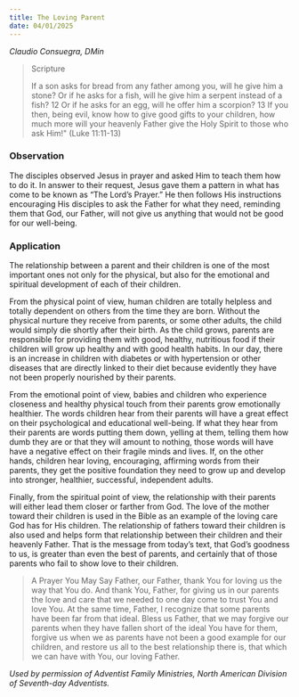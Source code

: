 ```yaml
---
title: The Loving Parent
date: 04/01/2025
---
```


_Claudio Consuegra, DMin_

> <p>Scripture</p>
> If a son asks for bread from any father among you, will he give him a stone? Or if he asks for a fish, will he give him a serpent instead of a fish? 12 Or if he asks for an egg, will he offer him a scorpion? 13 If you then, being evil, know how to give good gifts to your children, how much more will your heavenly Father give the Holy Spirit to those who ask Him!" (Luke 11:11-13)

### Observation

The disciples observed Jesus in prayer and asked Him to teach them how to do it. In answer to their request, Jesus gave them a pattern in what has come to be known as “The Lord’s Prayer.” He then follows His instructions encouraging His disciples to ask the Father for what they need, reminding them that God, our Father, will not give us anything that would not be good for our well-being.

### Application

The relationship between a parent and their children is one of the most important ones not only for the physical, but also for the emotional and spiritual development of each of their children.

From the physical point of view, human children are totally helpless and totally dependent on others from the time they are born. Without the physical nurture they receive from parents, or some other adults, the child would simply die shortly after their birth. As the child grows, parents are responsible for providing them with good, healthy, nutritious food if their children will grow up healthy and with good health habits. In our day, there is an increase in children with diabetes or with hypertension or other diseases that are directly linked to their diet because evidently they have not been properly nourished by their parents.

From the emotional point of view, babies and children who experience closeness and healthy physical touch from their parents grow emotionally healthier. The words children hear from their parents will have a great effect on their psychological and educational well-being. If what they hear from their parents are words putting them down, yelling at them, telling them how dumb they are or that they will amount to nothing, those words will have have a negative effect on their fragile minds and lives. If, on the other hands, children hear loving, encouraging, affirming words from their parents, they get the positive foundation they need to grow up and develop into stronger, healthier, successful, independent adults.

Finally, from the spiritual point of view, the relationship with their parents will either lead them closer or farther from God. The love of the mother toward their children is used in the Bible as an example of the loving care God has for His children. The relationship of fathers toward their children is also used and helps form that relationship between their children and their heavenly Father. That is the message from today’s text, that God’s goodness to us, is greater than even the best of parents, and certainly that of those parents who fail to show love to their children.

> <callout>A Prayer You May Say</callout>
> Father, our Father, thank You for loving us the way that You do. And thank You, Father, for giving us in our parents the love and care that we needed to one day come to trust You and love You. At the same time, Father, I recognize that some parents have been far from that ideal. Bless us Father, that we may forgive our parents when they have fallen short of the ideal You have for them, forgive us when we as parents have not been a good example for our children, and restore us all to the best relationship there is, that which we can have with You, our loving Father.

_Used by permission of Adventist Family Ministries, North American Division of Seventh-day Adventists._